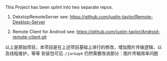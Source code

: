 This Project has been splint into two separate repos.

1. DekstopRemoteServer
see: https://github.com/justin-taylor/Remote-Desktop-Server

2. Remote Client for Android
see: https://github.com/justin-taylor/Android-remote-client.git

以上是原始项目，本项目是在上述项目基础上进行的修改，增加图片传输逻辑，以及线程维护，等等
安装包可见`./jar&apk`
仍然需要改进部分：图片传输效率问题
